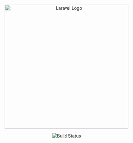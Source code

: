 <p align="center">
<a href="https://laravel.com" target="_blank"><img src="https://raw.githubusercontent.com/laravel/art/master/logo-lockup/5%20SVG/2%20CMYK/1%20Full%20Color/laravel-logolockup-cmyk-red.svg" width="400" alt="Laravel Logo">
</a>
</p>

<p align="center">
<a href="https://github.com/laravel/framework/actions">
<img src="https://github.com/laravel/framework/workflows/tests/badge.svg" alt="Build Status">
</a>
</p>